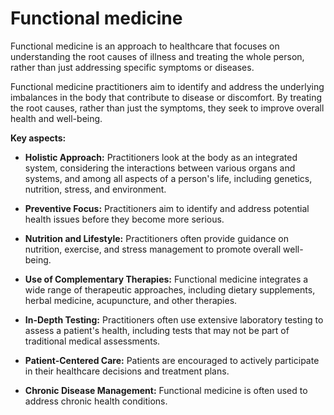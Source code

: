 # Functional medicine

Functional medicine is an approach to healthcare that focuses on understanding the root causes of illness and treating the whole person, rather than just addressing specific symptoms or diseases.

Functional medicine practitioners aim to identify and address the underlying imbalances in the body that contribute to disease or discomfort. By treating the root causes, rather than just the symptoms, they seek to improve overall health and well-being.

**Key aspects:**

* **Holistic Approach:** Practitioners look at the body as an integrated system, considering the interactions between various organs and systems, and among all aspects of a person's life, including genetics, nutrition, stress, and environment.

* **Preventive Focus:** Practitioners aim to identify and address potential health issues before they become more serious.

* **Nutrition and Lifestyle:** Practitioners often provide guidance on nutrition, exercise, and stress management to promote overall well-being.

* **Use of Complementary Therapies:** Functional medicine integrates a wide range of therapeutic approaches, including dietary supplements, herbal medicine, acupuncture, and other therapies.

* **In-Depth Testing:** Practitioners often use extensive laboratory testing to assess a patient's health, including tests that may not be part of traditional medical assessments.

* **Patient-Centered Care:** Patients are encouraged to actively participate in their healthcare decisions and treatment plans.

* **Chronic Disease Management:** Functional medicine is often used to address chronic health conditions.
